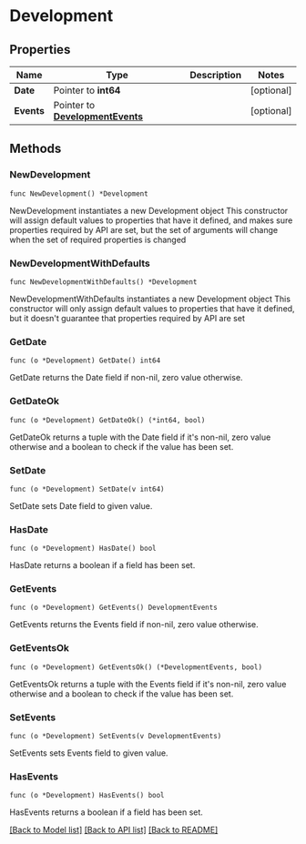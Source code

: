 # Development

## Properties

Name | Type | Description | Notes
------------ | ------------- | ------------- | -------------
**Date** | Pointer to **int64** |  | [optional] 
**Events** | Pointer to [**DevelopmentEvents**](development_events.md) |  | [optional] 

## Methods

### NewDevelopment

`func NewDevelopment() *Development`

NewDevelopment instantiates a new Development object
This constructor will assign default values to properties that have it defined,
and makes sure properties required by API are set, but the set of arguments
will change when the set of required properties is changed

### NewDevelopmentWithDefaults

`func NewDevelopmentWithDefaults() *Development`

NewDevelopmentWithDefaults instantiates a new Development object
This constructor will only assign default values to properties that have it defined,
but it doesn't guarantee that properties required by API are set

### GetDate

`func (o *Development) GetDate() int64`

GetDate returns the Date field if non-nil, zero value otherwise.

### GetDateOk

`func (o *Development) GetDateOk() (*int64, bool)`

GetDateOk returns a tuple with the Date field if it's non-nil, zero value otherwise
and a boolean to check if the value has been set.

### SetDate

`func (o *Development) SetDate(v int64)`

SetDate sets Date field to given value.

### HasDate

`func (o *Development) HasDate() bool`

HasDate returns a boolean if a field has been set.

### GetEvents

`func (o *Development) GetEvents() DevelopmentEvents`

GetEvents returns the Events field if non-nil, zero value otherwise.

### GetEventsOk

`func (o *Development) GetEventsOk() (*DevelopmentEvents, bool)`

GetEventsOk returns a tuple with the Events field if it's non-nil, zero value otherwise
and a boolean to check if the value has been set.

### SetEvents

`func (o *Development) SetEvents(v DevelopmentEvents)`

SetEvents sets Events field to given value.

### HasEvents

`func (o *Development) HasEvents() bool`

HasEvents returns a boolean if a field has been set.


[[Back to Model list]](../README.md#documentation-for-models) [[Back to API list]](../README.md#documentation-for-api-endpoints) [[Back to README]](../README.md)


